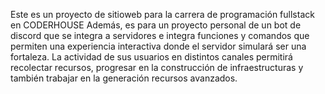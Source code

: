Este es un proyecto de sitioweb para la carrera de programación fullstack en CODERHOUSE
Además, es para un proyecto personal de un bot de discord que se integra a servidores e integra funciones y comandos que permiten una experiencia interactiva donde el servidor simulará ser una fortaleza.
La actividad de sus usuarios en distintos canales permitirá recolectar recursos, progresar en la construcción de infraestructuras y también trabajar en la generación recursos avanzados.
